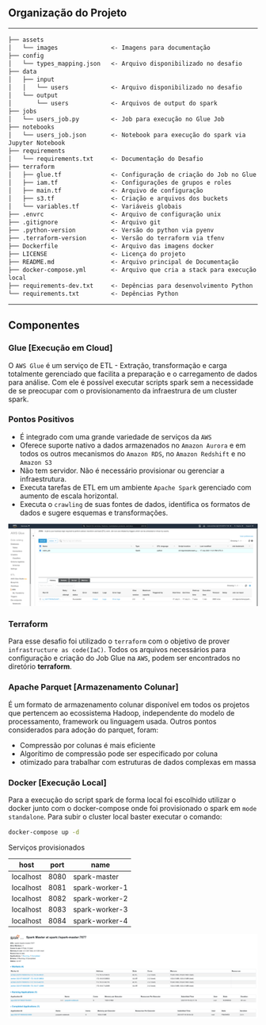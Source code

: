 ## Organização do Projeto
------------
    ├── assets
    │   └── images               <- Imagens para documentação
    ├── config
    │   └── types_mapping.json   <- Arquivo disponibilizado no desafio
    ├── data
    │   ├── input                
    │   │   └── users            <- Arquivo disponibilizado no desafio
    │   └── output
    │       └── users            <- Arquivos de output do spark
    ├── jobs                     
    │   └── users_job.py         <- Job para execução no Glue Job
    ├── notebooks                
    │   └── users_job.json       <- Notebook para execução do spark via Jupyter Notebook
    ├── requirements             
    │   └── requirements.txt     <- Documentação do Desafio
    ├── terraform                
    │   ├── glue.tf              <- Configuração de criação do Job no Glue
    │   ├── iam.tf               <- Configurações de grupos e roles
    │   ├── main.tf              <- Arquivo de configuração
    │   ├── s3.tf                <- Criação e arquivos dos buckets
    │   └── variables.tf         <- Variáveis globais
    ├── .envrc                   <- Arquivo de configuração unix
    ├── .gitignore               <- Arquivo git
    ├── .python-version          <- Versão do python via pyenv
    ├── .terraform-version       <- Versão do terraform via tfenv
    ├── Dockerfile               <- Arquivo das imagens docker
    ├── LICENSE                  <- Licença do projeto
    ├── README.md                <- Arquivo principal de Documentação
    ├── docker-compose.yml       <- Arquivo que cria a stack para execução local
    ├── requirements-dev.txt     <- Depências para desenvolvimento Python
    └── requirements.txt         <- Depências Python

--------

## Componentes

### Glue [Execução em Cloud] 

O `AWS Glue` é um serviço de ETL - Extração, transformação e carga totalmente gerenciado que facilita a preparação e o carregamento de dados para análise. Com ele é possível executar scripts spark sem a necessidade de se preocupar com o provisionamento da infraestrura de um cluster spark.

### Pontos Positivos

- É integrado com uma grande variedade de serviços da `AWS`
- Oferece suporte nativo a dados armazenados no `Amazon Aurora` e em todos os outros mecanismos do `Amazon RDS`, no `Amazon Redshift` e no `Amazon S3`
- Não tem servidor. Não é necessário provisionar ou gerenciar a infraestrutura.
- Executa tarefas de ETL em um ambiente `Apache Spark` gerenciado com aumento de escala horizontal.
- Executa o `crawling` de suas fontes de dados, identifica os formatos de dados e sugere esquemas e transformações.

![glue](https://github.com/ernane/data-engineer-challenge/blob/main/assets/images/glue-job.png?raw=true)

### Terraform

Para esse desafio foi utilizado o `terraform` com o objetivo de prover `infrastructure as code(IaC)`. Todos os arquivos necessários para configuração e criação do Job Glue na `AWS`, podem ser encontrados no diretório **terraform**.

### Apache Parquet [Armazenamento Colunar]

É um formato de armazenamento colunar disponível em todos os projetos que pertencem ao ecossistema Hadoop, independente do modelo de processamento, framework ou linguagem usada. Outros pontos considerados para adoção do parquet, foram:

* Compressão por colunas é mais eficiente
* Algorítimo de compressão pode ser especificado por coluna
* otimizado para trabalhar com estruturas de dados complexas em massa

### Docker [Execução Local]

Para a execução do script spark de forma local foi escolhido utilizar o docker junto com o docker-compose
onde foi provisionado o spark em `mode standalone`. Para subir o cluster local baster executar o comando:

```bash
docker-compose up -d
```

Serviços provisionados

| host      | port | name           |
|-----------|------|----------------|
| localhost | 8080 | spark-master   |
| localhost | 8081 | spark-worker-1 |
| localhost | 8082 | spark-worker-2 |
| localhost | 8083 | spark-worker-3 |
| localhost | 8084 | spark-worker-4 |

![spark](https://github.com/ernane/data-engineer-challenge/blob/main/assets/images/spark-master.png?raw=true)